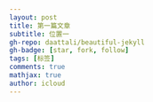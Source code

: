 ```yaml
---
layout: post
title: 第一篇文章
subtitle: 位置一
gh-repo: daattali/beautiful-jekyll
gh-badge: [star, fork, follow]
tags: [标签]
comments: true
mathjax: true
author: icloud
---
```


